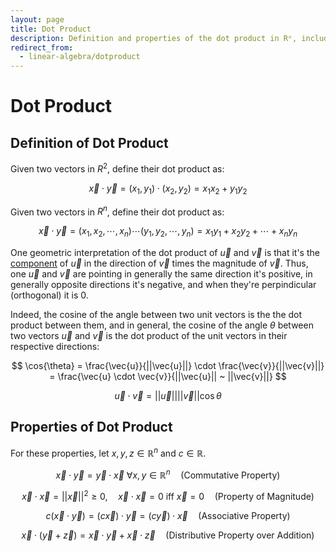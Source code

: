 ```yaml
---
layout: page
title: Dot Product
description: Definition and properties of the dot product in Rⁿ, including geometric interpretation as angle measurement and its relationship to vector projection.
redirect_from:
  - linear-algebra/dotproduct
---
```


# Dot Product

## Definition of Dot Product

Given two vectors in $R^2$, define their dot product as:

$$ \vec{x} \cdot \vec{y} = (x_1, y_1) \cdot (x_2, y_2) = x_1 x_2 + y_1 y_2 $$

Given two vectors in $R^n$, define their dot product as:

$$ \vec{x} \cdot \vec{y} = (x_1, x_2, \cdots, x_n) \cdots (y_1, y_2, \cdots, y_n)  = x_1 y_1 + x_2 y_2 + \cdots + x_n y_n $$

One geometric interpretation of the dot product of $\vec{u}$ and $\vec{v}$ is that it's the [component](projection) of $\vec{u}$ in the direction of $\vec{v}$ times the magnitude of $\vec{v}$. Thus, one $\vec{u}$ and $\vec{v}$ are pointing in generally the same direction it's positive, in generally opposite directions it's negative, and when they're perpindicular (orthogonal) it is $0$.

Indeed, the cosine of the angle between two unit vectors is the the dot product between them, and in general, the cosine of the angle $\theta$ between two vectors $\vec{u}$ and $\vec{v}$ is the dot product of the unit vectors in their respective directions:

$$ \cos{\theta} =  \frac{\vec{u}}{||\vec{u}||} \cdot \frac{\vec{v}}{||\vec{v}||} = \frac{\vec{u} \cdot \vec{v}}{||\vec{u}|| ~ ||\vec{v}||} $$ 


$$ \vec{u} \cdot \vec{v} = ||\vec{u}|| ||\vec{v}|| \cos{\theta} $$

## Properties of Dot Product

For these properties, let $x, y, z \in \mathbb{R}^n$ and $c \in \mathbb{R}.$

$$ \vec{x} \cdot \vec{y} = \vec{y} \cdot \vec{x} ~ \forall x, y \in \mathbb{R}^n \quad \text{(Commutative Property)} $$

$$ \vec{x} \cdot \vec{x} = {|| \vec{x} ||}^2 \geq 0, \quad \vec{x} \cdot \vec{x} = 0 ~ \text{iff} ~ \vec{x} = 0 \quad \text{(Property of Magnitude)} $$ 

$$ c(\vec{x} \cdot \vec{y}) = (c\vec{x}) \cdot \vec{y} = (c\vec{y}) \cdot \vec{x}  \quad \text{(Associative Property)} $$

$$ \vec{x} \cdot (\vec{y} + \vec{z}) = \vec{x} \cdot \vec{y} + \vec{x} \cdot \vec{z} \quad \text{(Distributive Property over Addition)} $$

